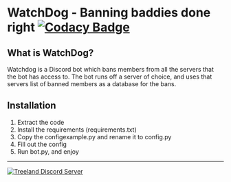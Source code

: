 WatchDog - Banning baddies done right [![Codacy Badge](https://api.codacy.com/project/badge/Grade/b8869fc694fb422face151594faf177f)](https://www.codacy.com/app/Fido2603/WatchDog?utm_source=github.com&amp;utm_medium=referral&amp;utm_content=Fido2603/WatchDog&amp;utm_campaign=Badge_Grade)
======

## What is WatchDog?
Watchdog is a Discord bot which bans members from all the servers that the bot has access to. The bot runs off a server of choice, and uses that servers list of banned members as a database for the bans.

## Installation
1.  Extract the code
2.  Install the requirements (requirements.txt)
3.  Copy the configexample.py and rename it to config.py
4.  Fill out the config
5.  Run bot.py, and enjoy

----
[![Treeland Discord Server](https://discordapp.com/api/guilds/221996778092888065/widget.png?style=banner3)](https://discord.gg/PvFPEfd)